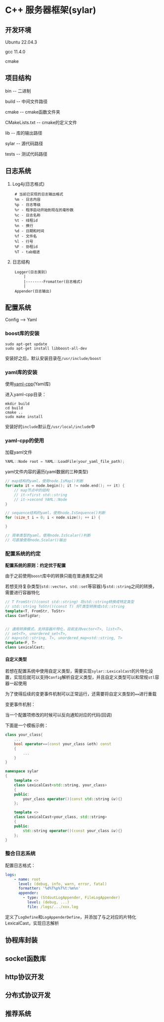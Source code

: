 # C++ 服务器框架(sylar)

## 开发环境
Ubuntu 22.04.3

gcc 11.4.0

cmake

## 项目结构
bin -- 二进制

build -- 中间文件路径

cmake -- cmake函数文件夹

CMakeLists.txt -- cmake的定义文件

lib -- 库的输出路径

sylar -- 源代码路径

tests -- 测试代码路径

## 日志系统
1. Log4j(日志格式)

        # 当前已实现的日志输出格式
        %m - 日志内容
        %p - 日志等级
        %r - 程序启动开始到现在的毫秒数
        %c - 日志名称
        %t - 线程id
        %n - 换行
        %d - 日期和时间
        %f - 文件名
        %l - 行号
        %F - 协程id
        %T - tab缩进

2. 日志结构

        Logger(日志类别)
            |
            |--------Fromatter(日志格式)
            |
        Appender(日志输出)

## 配置系统

Config --> Yaml

### boost库的安装

```shell
sudo apt-get update
sudo apt-get install libboost-all-dev
```

安装好之后，默认安装目录在`/usr/include/boost`

### yaml库的安装

使用[yaml-cpp](https://github.com/jbeder/yaml-cpp/releases)(Yaml库)

进入yaml-cpp目录：

```shell
mkdir build
cd build
cmake ..
sudo make install
```

安装好的`include`默认在`/usr/local/include`中

### yaml-cpp的使用

加载yaml文件

```cpp
YAML::Node root = YAML::LoadFile(your_yaml_file_path);
```

yaml文件内容的遍历(yaml数据的三种类型)

```cpp
// map结构的yaml，使用node.IsMap()判断
for(auto it = node.begin(); it != node.end(); ++ it) {
    // map节点中的结构
    // it->first std::string
    // it->second YAML::Node
}

// sequence结构的yaml，使用node.IsSequence()判断
for (size_t i = 0; i < node.size(); ++ i) {

}

// 简单类型的yaml，使用node.IsScalar()判断
// 可直接使用node.Scalar()输出
```

### 配置系统的约定

**配置系统的原则：约定优于配置**

由于之前使用`boost`库中的转换只能在普通类型之间

若想支持复杂类型(`std::vector`、`std::set`等容器)与`std::string`之间的转换，需要进行容器特化

```cpp
// T FromStr()(const std::string) 将std::string转换成特定类型
// std::string ToStr()(const T) 将T类型转换成std::string
template<T, FromStr, ToStr>
class ConfigVar;


// 通用转换模式，支持容器片特化，目前支持vector<T>, list<T>,
// set<T>, unordered_set<T>,
// map<std::string, T>, unordered_map<std::string, T>
template<F, T>
class LexicalCast;
```

#### 自定义类型

若想在配置系统中使用自定义类型，需要实现`sylar::LexicalCast`的片特化设置，实现后就可以支持`Config`解析自定义类型，并且自定义类型可以和常规`stl`容器一起使用

为了使得后续的变更事件机制可以正常运行，还需要将自定义类型的`==`进行重载

变更事件机制：

当一个配置项修改的时候可以反向通知对应的代码(回调)

下面是一个模板示例：

```cpp
class your_class{
    ...
    bool operator==(const your_class &oth) const
    {
        ...
    }
}

namespace sylar
{
    template <>
    class LexicalCast<std::string, your_class>
    {
    public:
        your_class operator()(const std::string &v){}
    };

    template <>
    class LexicalCast<your_class, std::string>
    {
    public:
        std::string operator()(const your_class &v){}
    };
}
```

### 整合日志系统

配置日志格式：

```yaml
logs:
    - name: root
      level: (debug, info, warn, error, fatal)
      formatter: '%d%T%p%T%t:%m%n'
      appender:
        - type: (StdoutLogAppender, FileLogAppender)
          level: (debug, ...)
          file: /logs/.../xxx.log
```

定义了`LogDefine`和`LogAppenderDefine`，并添加了与之对应的片特化LexicalCast，实现日志解析

## 协程库封装

## socket函数库

## http协议开发

## 分布式协议开发

## 推荐系统
